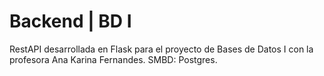 # Backend | BD I

RestAPI desarrollada en Flask para el proyecto de Bases de Datos I con la profesora Ana Karina Fernandes.
SMBD: Postgres.
